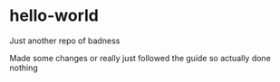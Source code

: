 # hello-world
Just another repo of badness

Made some changes or really just followed the guide so actually done nothing

